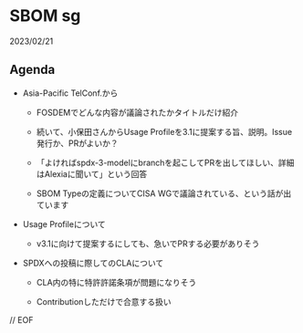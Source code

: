 # SBOM sg  

2023/02/21  

## Agenda

- Asia-Pacific TelConf.から

  - FOSDEMでどんな内容が議論されたかタイトルだけ紹介

  - 続いて、小保田さんからUsage Profileを3.1に提案する旨、説明。Issue発行か、PRがよいか？

  - 「よければspdx-3-modelにbranchを起こしてPRを出してほしい、詳細はAlexiaに聞いて」という回答

  - SBOM Typeの定義についてCISA WGで議論されている、という話が出ています

- Usage Profileについて

  - v3.1に向けて提案するにしても、急いでPRする必要がありそう

- SPDXへの投稿に際してのCLAについて  

  - CLA内の特に特許許諾条項が問題になりそう

  - Contributionしただけで合意する扱い

// EOF  
